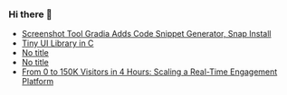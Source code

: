### Hi there 👋

<!-- daily.dev BOOKMARKS:START -->
- [Screenshot Tool Gradia Adds Code Snippet Generator, Snap Install](https://app.daily.dev/posts/VmVsCSPRI?utm_source=rss&utm_medium=bookmarks&utm_campaign=PnGboN99PhXCxFrWGGg2C)
- [Tiny UI Library in C](https://app.daily.dev/posts/VoQyrtLBn?utm_source=rss&utm_medium=bookmarks&utm_campaign=PnGboN99PhXCxFrWGGg2C)
- [No title](https://app.daily.dev/posts/jU2LkvG0w?utm_source=rss&utm_medium=bookmarks&utm_campaign=PnGboN99PhXCxFrWGGg2C)
- [No title](https://app.daily.dev/posts/JSNIqFc3u?utm_source=rss&utm_medium=bookmarks&utm_campaign=PnGboN99PhXCxFrWGGg2C)
- [From 0 to 150K Visitors in 4 Hours: Scaling a Real-Time Engagement Platform](https://app.daily.dev/posts/A6Gt1nzST?utm_source=rss&utm_medium=bookmarks&utm_campaign=PnGboN99PhXCxFrWGGg2C)
<!-- daily.dev BOOKMARKS:END -->

<!--
**dinesh4monto/dinesh4monto** is a ✨ _special_ ✨ repository because its `README.md` (this file) appears on your GitHub profile.

Here are some ideas to get you started:

- 🔭 I’m currently working on ...
- 🌱 I’m currently learning ...
- 👯 I’m looking to collaborate on ...
- 🤔 I’m looking for help with ...
- 💬 Ask me about ...
- 📫 How to reach me: ...
- 😄 Pronouns: ...
- ⚡ Fun fact: ...
-->
